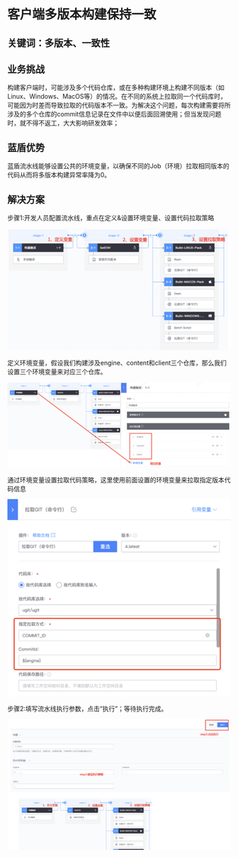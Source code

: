 # 客户端多版本构建保持一致


## 关键词：多版本、一致性 <a id="&#x51C6;&#x5907;&#x4E8B;&#x9879;"></a>

## 业务挑战 <a id="&#x51C6;&#x5907;&#x4E8B;&#x9879;"></a>

构建客户端时，可能涉及多个代码仓库，或在多种构建环境上构建不同版本（如Linux、Windows、MacOS等）的情况。在不同的系统上拉取同一个代码库时，可能因为时差而导致拉取的代码版本不一致。为解决这个问题，每次构建需要将所涉及的多个仓库的commit信息记录在文件中以便后面回溯使用；但当发现问题时，就不得不返工，大大影响研发效率；

## 蓝盾优势 <a id="&#x51C6;&#x5907;&#x4E8B;&#x9879;"></a>

蓝盾流水线能够设置公共的环境变量，以确保不同的Job（环境）拉取相同版本的代码从而将多版本构建异常率降为0。


## 解决方案 <a id="&#x51C6;&#x5907;&#x4E8B;&#x9879;"></a>

步骤1:开发人员配置流水线，重点在定义&设置环境变量、设置代码拉取策略

![&#x56FE;1](../../assets/scene-client-multi-Consistent-a.png)

定义环境变量，假设我们构建涉及engine、content和client三个仓库，那么我们设置三个环境变量来对应三个仓库。

![&#x56FE;1](../../assets/scene-client-multi-Consistent-b.png)


通过环境变量设置拉取代码策略，这里使用前面设置的环境变量来拉取指定版本代码信息

![&#x56FE;1](../../assets/scene-client-multi-Consistent-c.png)

步骤2:填写流水线执行参数，点击“执行”；等待执行完成。

![&#x56FE;1](../../assets/scene-client-multi-Consistent-d.png)